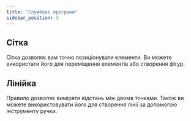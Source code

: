 ```yaml
---
title: "Службові програми"
sidebar_position: 3
---
```


## Сітка

Сітка дозволяє вам точно позиціонувати елементи. Ви можете використати його для переміщення елементів або створення фігур.

## Лінійка

Правило дозволяє виміряти відстань між двома точками. Також ви можете використовувати його для створення лінії за допомогою інструменту ручки.
